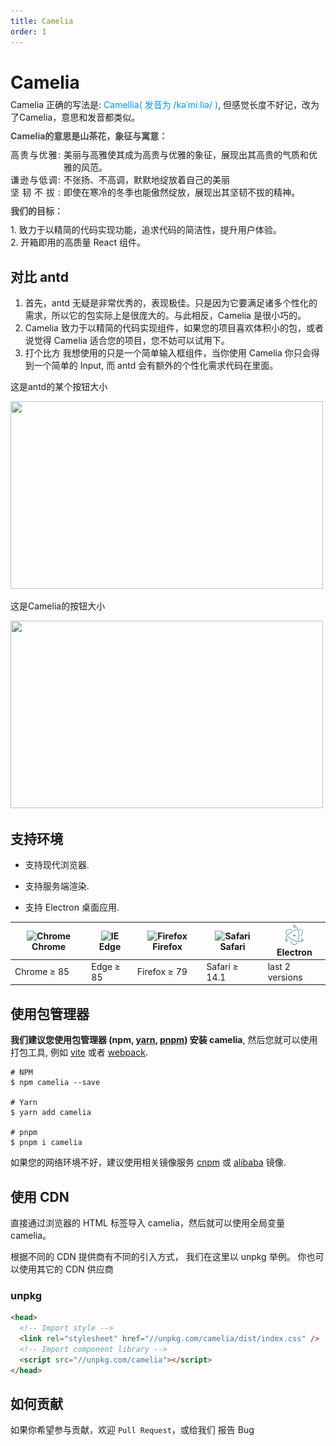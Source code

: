 ```yaml
---
title: Camelia
order: 1
---
```


<style>
  .intro-decs {
     margin: 0 !important;
     margin-top: -10px !important;
  }
  .intro-decs span{
    color: #0092ff;
  }
  .intro-text {
   margin: 0 !important;
   display: flex;
 }
 .intro-text span {
    display: block;
    flex-shrink: 0;
　  text-align: right;
    text-align-last: justify;
    width: 80px;
  padding-right: 5px;
 }
 .intro-title {
   margin: 10px 0 !important;
   color: rgba(42, 46, 54, 0.88);
   font-weight: bold;
 }
</style>

# Camelia

<p class="intro-decs">Camelia 正确的写法是: <span>Camellia( 发音为 /kəˈmiːliə/ )</span>, 但感觉长度不好记，改为了Camelia，意思和发音都类似。</p>

<div class="intro-title">Camelia的意思是山茶花，象征与寓意：</div>

<p class="intro-text"><span>高贵与优雅:</span>美丽与高雅使其成为高贵与优雅的象征，展现出其高贵的气质和优雅的风范。</p>
<p class="intro-text"><span>谦逊与低调:</span>不张扬、不高调，默默地绽放着自己的美丽</p>
<p class="intro-text"><span>坚韧不拔:</span>即使在寒冷的冬季也能傲然绽放，展现出其坚韧不拔的精神。</p>

<div  class="intro-title">我们的目标：</div>
<p class="intro-text">1. 致力于以精简的代码实现功能，追求代码的简洁性，提升用户体验。</p>
<p class="intro-text">2. 开箱即用的高质量 React 组件。</p>

## 对比 antd

1. 首先，antd 无疑是非常优秀的，表现极佳。只是因为它要满足诸多个性化的需求，所以它的包实际上是很庞大的。与此相反，Camelia 是很小巧的。
2. Camelia 致力于以精简的代码实现组件，如果您的项目喜欢体积小的包，或者说觉得 Camelia 适合您的项目，您不妨可以试用下。
3. 打个比方 我想使用的只是一个简单输入框组件，当你使用 Camelia 你只会得到一个简单的 Input, 而 antd 会有额外的个性化需求代码在里面。

<div>
  <p>这是antd的某个按钮大小</p>
  <img src="/images/ant.png" style="width: 500px; height: 300px"/>
</div>
<div>
  <p>这是Camelia的按钮大小</p>
  <img src="/images/camelia.png" style="width: 500px; height: 300px"/>
</div>

## 支持环境

- 支持现代浏览器.

- 支持服务端渲染.

- 支持 Electron 桌面应用.

| ![Chrome](https://cdn.jsdelivr.net/npm/@browser-logos/chrome/chrome_32x32.png) Chrome | ![IE](https://cdn.jsdelivr.net/npm/@browser-logos/edge/edge_32x32.png) Edge | ![Firefox](https://cdn.jsdelivr.net/npm/@browser-logos/firefox/firefox_32x32.png) Firefox | ![Safari](https://cdn.jsdelivr.net/npm/@browser-logos/safari/safari_32x32.png) Safari | ![Electron](https://raw.githubusercontent.com/alrra/browser-logos/master/src/electron/electron_32x32.png)Electron |
| ------------------------------------------------------------------------------------- | --------------------------------------------------------------------------- | ----------------------------------------------------------------------------------------- | ------------------------------------------------------------------------------------- | ----------------------------------------------------------------------------------------------------------------- |
| Chrome ≥ 85                                                                           | Edge ≥ 85                                                                   | Firefox ≥ 79                                                                              | Safari ≥ 14.1                                                                         | last 2 versions                                                                                                   |

## 使用包管理器

**我们建议您使用包管理器 (npm, [yarn](https://classic.yarnpkg.com/lang/en/), [pnpm](https://pnpm.io/)) 安装 camelia**,
然后您就可以使用打包工具, 例如 [vite](https://vitejs.dev) 或者 [webpack](https://webpack.js.org/).

```shell
# NPM
$ npm camelia --save

# Yarn
$ yarn add camelia

# pnpm
$ pnpm i camelia
```

如果您的网络环境不好，建议使用相关镜像服务 [cnpm](https://github.com/cnpm/cnpm) 或 [alibaba](https://registry.npmmirror.com/) 镜像.

## 使用 CDN

直接通过浏览器的 HTML 标签导入 camelia，然后就可以使用全局变量 camelia。

根据不同的 CDN 提供商有不同的引入方式， 我们在这里以 unpkg 举例。 你也可以使用其它的 CDN 供应商

### unpkg

```html
<head>
  <!-- Import style -->
  <link rel="stylesheet" href="//unpkg.com/camelia/dist/index.css" />
  <!-- Import component library -->
  <script src="//unpkg.com/camelia"></script>
</head>
```

## 如何贡献

如果你希望参与贡献，欢迎 `Pull Request`，或给我们 报告 Bug
